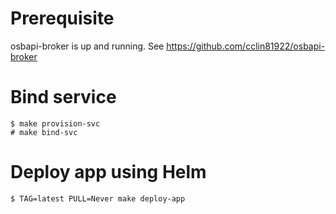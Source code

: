 # Prerequisite

osbapi-broker is up and running. See https://github.com/cclin81922/osbapi-broker

# Bind service

```console
$ make provision-svc
# make bind-svc
```

# Deploy app using Helm

```console
$ TAG=latest PULL=Never make deploy-app
```

